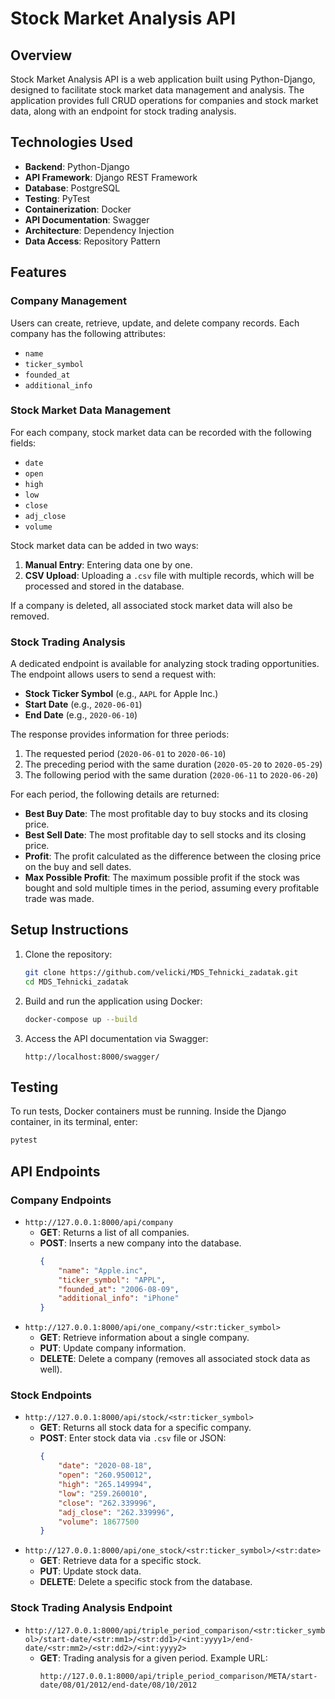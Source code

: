 # Stock Market Analysis API

## Overview
Stock Market Analysis API is a web application built using Python-Django, designed to facilitate stock market data management and analysis. The application provides full CRUD operations for companies and stock market data, along with an endpoint for stock trading analysis.

## Technologies Used
- **Backend**: Python-Django
- **API Framework**: Django REST Framework
- **Database**: PostgreSQL
- **Testing**: PyTest
- **Containerization**: Docker
- **API Documentation**: Swagger
- **Architecture**: Dependency Injection
- **Data Access**: Repository Pattern

## Features
### Company Management
Users can create, retrieve, update, and delete company records. Each company has the following attributes:
- `name`
- `ticker_symbol`
- `founded_at`
- `additional_info`

### Stock Market Data Management
For each company, stock market data can be recorded with the following fields:
- `date`
- `open`
- `high`
- `low`
- `close`
- `adj_close`
- `volume`

Stock market data can be added in two ways:
1. **Manual Entry**: Entering data one by one.
2. **CSV Upload**: Uploading a `.csv` file with multiple records, which will be processed and stored in the database.

If a company is deleted, all associated stock market data will also be removed.

### Stock Trading Analysis
A dedicated endpoint is available for analyzing stock trading opportunities. The endpoint allows users to send a request with:
- **Stock Ticker Symbol** (e.g., `AAPL` for Apple Inc.)
- **Start Date** (e.g., `2020-06-01`)
- **End Date** (e.g., `2020-06-10`)

The response provides information for three periods:
1. The requested period (`2020-06-01` to `2020-06-10`)
2. The preceding period with the same duration (`2020-05-20` to `2020-05-29`)
3. The following period with the same duration (`2020-06-11` to `2020-06-20`)

For each period, the following details are returned:
- **Best Buy Date**: The most profitable day to buy stocks and its closing price.
- **Best Sell Date**: The most profitable day to sell stocks and its closing price.
- **Profit**: The profit calculated as the difference between the closing price on the buy and sell dates.
- **Max Possible Profit**: The maximum possible profit if the stock was bought and sold multiple times in the period, assuming every profitable trade was made.

## Setup Instructions
1. Clone the repository:
   ```bash
   git clone https://github.com/velicki/MDS_Tehnicki_zadatak.git
   cd MDS_Tehnicki_zadatak
   ```
2. Build and run the application using Docker:
   ```bash
   docker-compose up --build
   ```
3. Access the API documentation via Swagger:
   ```
   http://localhost:8000/swagger/
   ```

## Testing
To run tests, Docker containers must be running.
Inside the Django container, in its terminal, enter:
```bash
pytest
```

## API Endpoints

### Company Endpoints
- `http://127.0.0.1:8000/api/company`
  - **GET**: Returns a list of all companies.
  - **POST**: Inserts a new company into the database.
    ```json
    {
        "name": "Apple.inc",
        "ticker_symbol": "APPL",
        "founded_at": "2006-08-09",
        "additional_info": "iPhone"
    }
    ```
- `http://127.0.0.1:8000/api/one_company/<str:ticker_symbol>`
  - **GET**: Retrieve information about a single company.
  - **PUT**: Update company information.
  - **DELETE**: Delete a company (removes all associated stock data as well).

### Stock Endpoints
- `http://127.0.0.1:8000/api/stock/<str:ticker_symbol>`
  - **GET**: Returns all stock data for a specific company.
  - **POST**: Enter stock data via `.csv` file or JSON:
    ```json
    {
        "date": "2020-08-18",
        "open": "260.950012",
        "high": "265.149994",
        "low": "259.260010",
        "close": "262.339996",
        "adj_close": "262.339996",
        "volume": 18677500
    }
    ```
- `http://127.0.0.1:8000/api/one_stock/<str:ticker_symbol>/<str:date>`
  - **GET**: Retrieve data for a specific stock.
  - **PUT**: Update stock data.
  - **DELETE**: Delete a specific stock from the database.

### Stock Trading Analysis Endpoint
- `http://127.0.0.1:8000/api/triple_period_comparison/<str:ticker_symbol>/start-date/<str:mm1>/<str:dd1>/<int:yyyy1>/end-date/<str:mm2>/<str:dd2>/<int:yyyy2>`
  - **GET**: Trading analysis for a given period. Example URL:
    ```
    http://127.0.0.1:8000/api/triple_period_comparison/META/start-date/08/01/2012/end-date/08/10/2012
    ```
